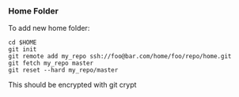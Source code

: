 ### Home Folder

To add new home folder:
```
cd $HOME
git init
git remote add my_repo ssh://foo@bar.com/home/foo/repo/home.git
git fetch my_repo master
git reset --hard my_repo/master
```

This should be encrypted with git crypt

